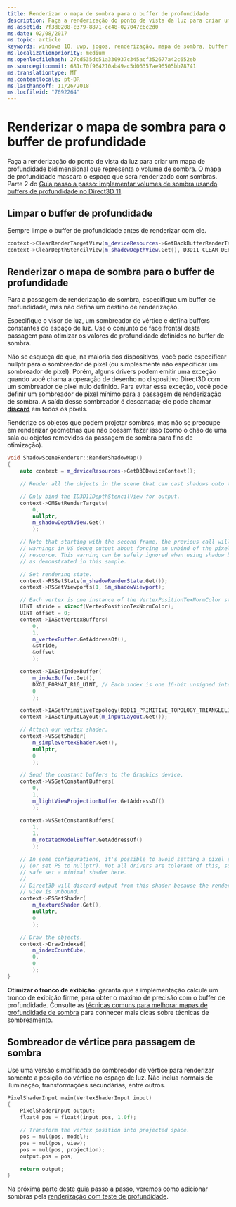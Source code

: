 ```yaml
---
title: Renderizar o mapa de sombra para o buffer de profundidade
description: Faça a renderização do ponto de vista da luz para criar um mapa de profundidade bidimensional que representa o volume de sombra.
ms.assetid: 7f3d0208-c379-8871-cc48-027047c6c2d0
ms.date: 02/08/2017
ms.topic: article
keywords: windows 10, uwp, jogos, renderização, mapa de sombra, buffer de profundidade, direct3d
ms.localizationpriority: medium
ms.openlocfilehash: 27cd535dc51a330937c345acf352677a42c652eb
ms.sourcegitcommit: 681c70f964210ab49ac5d06357ae96505bb78741
ms.translationtype: MT
ms.contentlocale: pt-BR
ms.lasthandoff: 11/26/2018
ms.locfileid: "7692264"
---
```

# <a name="render-the-shadow-map-to-the-depth-buffer"></a>Renderizar o mapa de sombra para o buffer de profundidade




Faça a renderização do ponto de vista da luz para criar um mapa de profundidade bidimensional que representa o volume de sombra. O mapa de profundidade mascara o espaço que será renderizado com sombras. Parte 2 do [Guia passo a passo: implementar volumes de sombra usando buffers de profundidade no Direct3D 11](implementing-depth-buffers-for-shadow-mapping.md).

## <a name="clear-the-depth-buffer"></a>Limpar o buffer de profundidade


Sempre limpe o buffer de profundidade antes de renderizar com ele.

```cpp
context->ClearRenderTargetView(m_deviceResources->GetBackBufferRenderTargetView(), DirectX::Colors::CornflowerBlue);
context->ClearDepthStencilView(m_shadowDepthView.Get(), D3D11_CLEAR_DEPTH | D3D11_CLEAR_STENCIL, 1.0f, 0);
```

## <a name="render-the-shadow-map-to-the-depth-buffer"></a>Renderizar o mapa de sombra para o buffer de profundidade


Para a passagem de renderização de sombra, especifique um buffer de profundidade, mas não defina um destino de renderização.

Especifique o visor de luz, um sombreador de vértice e defina buffers constantes do espaço de luz. Use o conjunto de face frontal desta passagem para otimizar os valores de profundidade definidos no buffer de sombra.

Não se esqueça de que, na maioria dos dispositivos, você pode especificar nullptr para o sombreador de pixel (ou simplesmente não especificar um sombreador de pixel). Porém, alguns drivers podem emitir uma exceção quando você chama a operação de desenho no dispositivo Direct3D com um sombreador de pixel nulo definido. Para evitar essa exceção, você pode definir um sombreador de pixel mínimo para a passagem de renderização de sombra. A saída desse sombreador é descartada; ele pode chamar [**discard**](https://msdn.microsoft.com/library/windows/desktop/bb943995) em todos os pixels.

Renderize os objetos que podem projetar sombras, mas não se preocupe em renderizar geometrias que não possam fazer isso (como o chão de uma sala ou objetos removidos da passagem de sombra para fins de otimização).

```cpp
void ShadowSceneRenderer::RenderShadowMap()
{
    auto context = m_deviceResources->GetD3DDeviceContext();

    // Render all the objects in the scene that can cast shadows onto themselves or onto other objects.

    // Only bind the ID3D11DepthStencilView for output.
    context->OMSetRenderTargets(
        0,
        nullptr,
        m_shadowDepthView.Get()
        );

    // Note that starting with the second frame, the previous call will display
    // warnings in VS debug output about forcing an unbind of the pixel shader
    // resource. This warning can be safely ignored when using shadow buffers
    // as demonstrated in this sample.

    // Set rendering state.
    context->RSSetState(m_shadowRenderState.Get());
    context->RSSetViewports(1, &m_shadowViewport);

    // Each vertex is one instance of the VertexPositionTexNormColor struct.
    UINT stride = sizeof(VertexPositionTexNormColor);
    UINT offset = 0;
    context->IASetVertexBuffers(
        0,
        1,
        m_vertexBuffer.GetAddressOf(),
        &stride,
        &offset
        );

    context->IASetIndexBuffer(
        m_indexBuffer.Get(),
        DXGI_FORMAT_R16_UINT, // Each index is one 16-bit unsigned integer (short).
        0
        );

    context->IASetPrimitiveTopology(D3D11_PRIMITIVE_TOPOLOGY_TRIANGLELIST);
    context->IASetInputLayout(m_inputLayout.Get());

    // Attach our vertex shader.
    context->VSSetShader(
        m_simpleVertexShader.Get(),
        nullptr,
        0
        );

    // Send the constant buffers to the Graphics device.
    context->VSSetConstantBuffers(
        0,
        1,
        m_lightViewProjectionBuffer.GetAddressOf()
        );

    context->VSSetConstantBuffers(
        1,
        1,
        m_rotatedModelBuffer.GetAddressOf()
        );

    // In some configurations, it's possible to avoid setting a pixel shader
    // (or set PS to nullptr). Not all drivers are tolerant of this, so to be
    // safe set a minimal shader here.
    //
    // Direct3D will discard output from this shader because the render target
    // view is unbound.
    context->PSSetShader(
        m_textureShader.Get(),
        nullptr,
        0
        );

    // Draw the objects.
    context->DrawIndexed(
        m_indexCountCube,
        0,
        0
        );
}
```

**Otimizar o tronco de exibição:** garanta que a implementação calcule um tronco de exibição firme, para obter o máximo de precisão com o buffer de profundidade. Consulte as [técnicas comuns para melhorar mapas de profundidade de sombra](https://msdn.microsoft.com/library/windows/desktop/ee416324) para conhecer mais dicas sobre técnicas de sombreamento.

## <a name="vertex-shader-for-shadow-pass"></a>Sombreador de vértice para passagem de sombra


Use uma versão simplificada do sombreador de vértice para renderizar somente a posição do vértice no espaço de luz. Não inclua normais de iluminação, transformações secundárias, entre outros.

```cpp
PixelShaderInput main(VertexShaderInput input)
{
    PixelShaderInput output;
    float4 pos = float4(input.pos, 1.0f);

    // Transform the vertex position into projected space.
    pos = mul(pos, model);
    pos = mul(pos, view);
    pos = mul(pos, projection);
    output.pos = pos;

    return output;
}
```

Na próxima parte deste guia passo a passo, veremos como adicionar sombras pela [renderização com teste de profundidade](render-the-scene-with-depth-testing.md).

 

 




